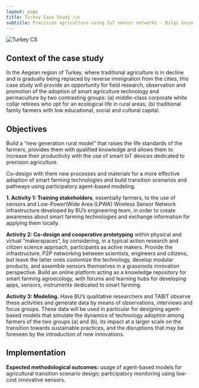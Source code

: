 ```yaml
---
layout: page
title: Turkey Case Study 🇹🇷
subtitle: Precision agriculture using IoT sensor networks - Bilgi University – TABIT social enterprise
---
```


![Turkey CS](https://user-images.githubusercontent.com/87107232/163917282-01dfcf22-b39c-49a6-93f1-e6fa501cb7d8.png)

## Context of the case study

In the Aegean region of Turkey, where traditional agriculture is in decline and is gradually being replaced by reverse immigration from the cities, this case study will provide an opportunity for field research, observation and promotion of the adoption of smart agriculture technology and permaculture by two contrasting groups: (a) middle-class corporate white collar retirees who opt for an ecological life in rural areas; (b) traditional family farmers with low educational, social and cultural capital.

## Objectives

Build a “new generation rural model” that raises the life standards of the farmers, provides them with qualified knowledge and allows them to increase their productivity with the use of smart IoT devices dedicated to precision agriculture. 

Co-design with them new processes and materials for a more effective adoption of smart farming technologies and build transition scenarios and pathways using participatory agent-based modeling.

**1. Activity 1: Training stakeholders**, essentially farmers, to the use of sensors and Low-Power\Wide Area (LPWA) Wireless Sensor Network infrastructure developed by BU’s engineering team, in order to create awareness about smart farming technologies and exchange information for applying them locally.

**Activity 2: Co-design and cooperative prototyping** within physical and virtual “makerspaces”, by considering, in a typical action research and citizen science approach, participants as active makers. Provide the infrastructure, P2P networking between scientists, engineers and citizens, but leave the latter ones customize the technology, develop modular products, and assemble sensors themselves in a grassroots innovation perspective. Build an online platform acting as a knowledge repository for smart farming agroecology, with forums and learning hubs for developing apps, sensors, instruments dedicated to smart farming.

**Activity 3: Modeling.** Have BU’s qualitative researchers and TABIT observe these activities and generate data by means of observations, interviews and focus groups. These data will be used in particular for designing agent-based models that simulate the dynamics of technology adoption among farmers of the two groups (a) and (b), its impact at a larger scale on the transition towards sustainable practices, and the disruptions that may be foreseen by the introduction of new innovations.

## Implementation

**Expected methodological outcomes:** usage of agent-based models for agricultural transition scenario design; participatory monitoring using low-cost innovative sensors.

